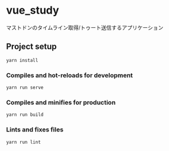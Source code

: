 # vue_study
マストドンのタイムライン取得/トゥート送信するアプリケーション

## Project setup
```
yarn install
```

### Compiles and hot-reloads for development
```
yarn run serve
```

### Compiles and minifies for production
```
yarn run build
```

### Lints and fixes files
```
yarn run lint
```
